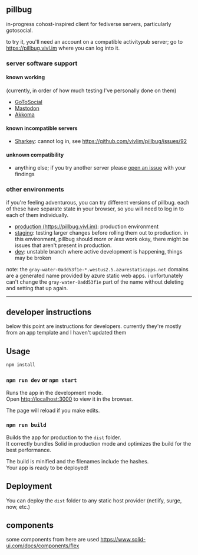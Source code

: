 ## pillbug

in-progress cohost-inspired client for fediverse servers, particularly gotosocial.

to try it, you'll need an account on a compatible activitypub server; go to <https://pillbug.vivl.im> where you can log into it.

### server software support

#### known working

(currently, in order of how much testing I've personally done on them)

- [GoToSocial](https://gotosocial.org/)
- [Mastodon](https://joinmastodon.org/)
- [Akkoma](https://akkoma.social/)

#### known incompatible servers

- [Sharkey](https://joinsharkey.org/): cannot log in, see <https://github.com/vivlim/pillbug/issues/92>

#### unknown compatibility

- anything else; if you try another server please [open an issue](https://github.com/vivlim/pillbug/issues/new) with your findings

### other environments
if you're feeling adventurous, you can try different versions of pillbug. each of these have separate state in your browser, so you will need to log in to each of them individually.

- [production (https://pillbug.vivl.im)](https://pillbug.vivl.im): production environment
- [staging](https://gray-water-0add53f1e-staging.westus2.5.azurestaticapps.net): testing larger changes before rolling them out to production. in this environment, pillbug should *more or less* work okay, there might be issues that aren't present in production.
- [dev](https://gray-water-0add53f1e-dev.westus2.5.azurestaticapps.net): unstable branch where active development is happening, things may be broken

note: the `gray-water-0add53f1e-*.westus2.5.azurestaticapps.net` domains are a generated name provided by azure static web apps. i unfortunately can't change the `gray-water-0add53f1e` part of the name without deleting and setting that up again.

---

## developer instructions

below this point are instructions for developers. currently they're mostly from an app template and I haven't updated them

## Usage

```bash
npm install 
```

### `npm run dev` or `npm start`

Runs the app in the development mode.<br>
Open [http://localhost:3000](http://localhost:3000) to view it in the browser.

The page will reload if you make edits.<br>

### `npm run build`

Builds the app for production to the `dist` folder.<br>
It correctly bundles Solid in production mode and optimizes the build for the best performance.

The build is minified and the filenames include the hashes.<br>
Your app is ready to be deployed!

## Deployment

You can deploy the `dist` folder to any static host provider (netlify, surge, now, etc.)

## components

some components from here are used
<https://www.solid-ui.com/docs/components/flex>
